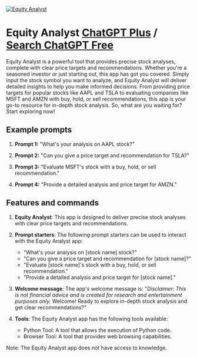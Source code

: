 
[![Equity Analyst](https://files.oaiusercontent.com/file-Ox6E71zqplsVlhyGD25BBidz?se=2123-10-17T20%3A41%3A47Z&sp=r&sv=2021-08-06&sr=b&rscc=max-age%3D31536000%2C%20immutable&rscd=attachment%3B%20filename%3D6def2d76-1cf4-4483-97e0-e09c0d7a2fce.png&sig=2HTm4BDFCgk3CpLwEdcgXzPWJmDHboxMo/P%2BS6G4BzI%3D)](https://chat.openai.com/g/g-EtD9sVGHw-equity-analyst)

# Equity Analyst [ChatGPT Plus](https://chat.openai.com/g/g-EtD9sVGHw-equity-analyst) / [Search ChatGPT Free](https://gptcall.net/index.html#/?search=Equity%20Analyst)

Equity Analyst is a powerful tool that provides precise stock analyses, complete with clear price targets and recommendations. Whether you're a seasoned investor or just starting out, this app has got you covered. Simply input the stock symbol you want to analyze, and Equity Analyst will deliver detailed insights to help you make informed decisions. From providing price targets for popular stocks like AAPL and TSLA to evaluating companies like MSFT and AMZN with buy, hold, or sell recommendations, this app is your go-to resource for in-depth stock analysis. So, what are you waiting for? Start exploring now!

## Example prompts

1. **Prompt 1:** "What's your analysis on AAPL stock?"

2. **Prompt 2:** "Can you give a price target and recommendation for TSLA?"

3. **Prompt 3:** "Evaluate MSFT's stock with a buy, hold, or sell recommendation."

4. **Prompt 4:** "Provide a detailed analysis and price target for AMZN."


## Features and commands

1. **Equity Analyst**: This app is designed to deliver precise stock analyses with clear price targets and recommendations.

2. **Prompt starters**: The following prompt starters can be used to interact with the Equity Analyst app:
   - "What's your analysis on [stock name] stock?"
   - "Can you give a price target and recommendation for [stock name]?"
   - "Evaluate [stock name]'s stock with a buy, hold, or sell recommendation."
   - "Provide a detailed analysis and price target for [stock name]."

3. **Welcome message**: The app's welcome message is: "<i>Disclaimer: This is not financial advice and is created for research and entertainment purposes only.</i> Welcome! Ready to explore in-depth stock analysis and get clear recommendations?"

4. **Tools**: The Equity Analyst app has the following tools available:
   - Python Tool: A tool that allows the execution of Python code.
   - Browser Tool: A tool that provides web browsing capabilities.

Note: The Equity Analyst app does not have access to knowledge.


